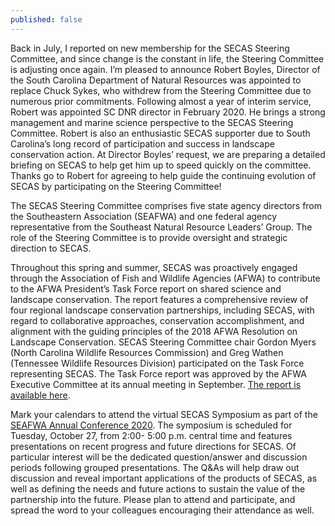 ```yaml
---
published: false
---
```

Back in July, I reported on new membership for the SECAS Steering Committee, and since change is the constant in life, the Steering Committee is adjusting once again. I’m pleased to announce Robert Boyles, Director of the South Carolina Department of Natural Resources was appointed to replace Chuck Sykes, who withdrew from the Steering Committee due to numerous prior commitments. Following almost a year of interim service, Robert was appointed SC DNR director in February 2020. He brings a strong management and marine science perspective to the SECAS Steering Committee. Robert is also an enthusiastic SECAS supporter due to South Carolina’s long record of participation and success in landscape conservation action. At Director Boyles’ request, we are preparing a detailed briefing on SECAS to help get him up to speed quickly on the committee. Thanks go to Robert for agreeing to help guide the continuing evolution of SECAS by participating on the Steering Committee! 

The SECAS Steering Committee comprises five state agency directors from the Southeastern Association (SEAFWA) and one federal agency representative from the Southeast Natural Resource Leaders’ Group. The role of the Steering Committee is to provide oversight and strategic direction to SECAS.  
 
Throughout this spring and summer, SECAS was proactively engaged through the Association of Fish and Wildlife Agencies (AFWA) to contribute to the AFWA President’s Task Force report on shared science and landscape conservation. The report features a comprehensive review of four regional landscape conservation partnerships, including SECAS, with regard to collaborative approaches, conservation accomplishment, and alignment with the guiding principles of the 2018 AFWA Resolution on Landscape Conservation. SECAS Steering Committee chair Gordon Myers (North Carolina Wildlife Resources Commission) and Greg Wathen (Tennessee Wildlife Resources Division) participated on the Task Force representing SECAS. The Task Force report was approved by the AFWA Executive Committee at its annual meeting in September. [The report is available here](https://www.fishwildlife.org/afwa-acts/afwa-committees/science-and-research-committee).

Mark your calendars to attend the virtual SECAS Symposium as part of the [SEAFWA Annual Conference 2020](http://www.seafwa.org/conference/overview/). The symposium is scheduled for Tuesday, October 27, from 2:00- 5:00 p.m. central time and features presentations on recent progress and future directions for SECAS. Of particular interest will be the dedicated question/answer and discussion periods following grouped presentations. The Q&As will help draw out discussion and reveal important applications of the products of SECAS, as well as defining the needs and future actions to sustain the value of the partnership into the future. Please plan to attend and participate, and spread the word to your colleagues encouraging their attendance as well. 
